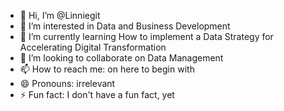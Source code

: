 - 👋 Hi, I’m @Linniegit
- 👀 I’m interested in Data and Business Development
- 🌱 I’m currently learning How to implement a Data Strategy for Accelerating Digital Transformation 
- 💞️ I’m looking to collaborate on Data Management
- 📫 How to reach me: on here to begin with
- 😄 Pronouns: irrelevant
- ⚡ Fun fact: I don't have a fun fact, yet

<!---
Linniegit/Linniegit is a ✨ special ✨ repository because its `README.md` (this file) appears on your GitHub profile.
You can click the Preview link to take a look at your changes.
--->
